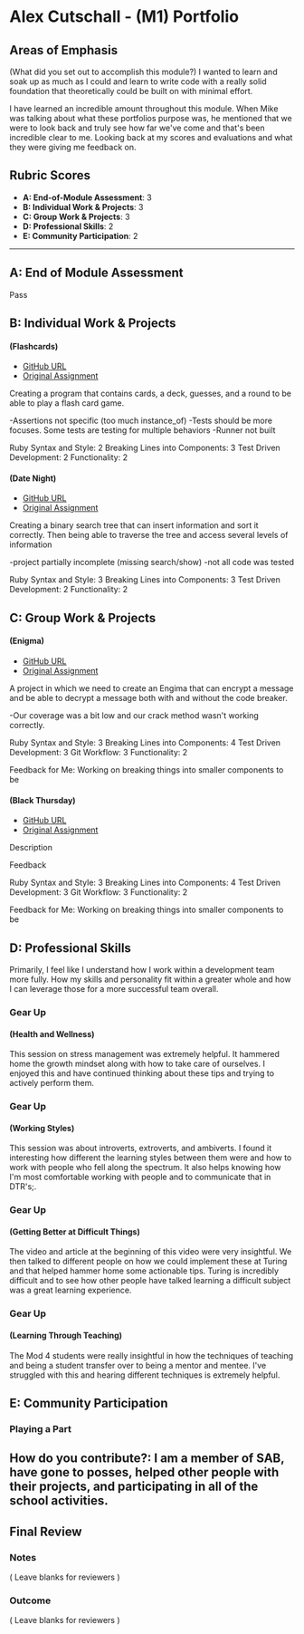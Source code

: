# Alex Cutschall - (M1) Portfolio

## Areas of Emphasis

(What did you set out to accomplish this module?)
I wanted to learn and soak up as much as I could and learn to write code
with a really solid foundation that theoretically could be built on with
minimal effort.

I have learned an incredible amount throughout this module. When Mike was
talking about what these portfolios purpose was, he mentioned that we were
to look back and truly see how far we've come and that's been incredible
clear to me. Looking back at my scores and evaluations and what they were
giving me feedback on.

## Rubric Scores

* **A: End-of-Module Assessment**:   3
* **B: Individual Work & Projects**: 3
* **C: Group Work & Projects**:      3
* **D: Professional Skills**:        2
* **E: Community Participation**:    2

-----------------------

## A: End of Module Assessment

Pass

## B: Individual Work & Projects

#### (Flashcards)

  * [GitHub URL](https://github.com/alexcutschall/flash_cards)
  * [Original Assignment](http://backend.turing.io/module1/projects/flashcards)

  Creating a program that contains cards, a deck, guesses, and a round to be
  able to play a flash card game.

  -Assertions not specific (too much instance_of)
  -Tests should be more focuses. Some tests are testing for multiple behaviors
  -Runner not built

  Ruby Syntax and Style:          2
  Breaking Lines into Components: 3
  Test Driven Development:        2
  Functionality:                  2

#### (Date Night)

  * [GitHub URL](https://github.com/alexcutschall/date_night)
  * [Original Assignment](http://backend.turing.io/module1/projects/date_night)

  Creating a binary search tree that can insert information and sort it
  correctly. Then being able to traverse the tree and access several levels
  of information

  -project partially incomplete (missing search/show)
  -not all code was tested

  Ruby Syntax and Style:          3
  Breaking Lines into Components: 3
  Test Driven Development:        2
  Functionality:                  2

## C: Group Work & Projects

#### (Enigma)

  * [GitHub URL](https://github.com/brickstar/enigma)
  * [Original Assignment](http://backend.turing.io/module1/projects/enigma)

  A project in which we need to create an Engima that can encrypt a message
  and be able to decrypt a message both with and without the code breaker.

  -Our coverage was a bit low and our crack method wasn't working correctly.

  Ruby Syntax and Style:          3
  Breaking Lines into Components: 4
  Test Driven Development:        3
  Git Workflow:                   3
  Functionality:                  2

  Feedback for Me:
  Working on breaking things into smaller components to be

#### (Black Thursday)

  * [GitHub URL](https://github.com/lilwillifo/black_thursday)
  * [Original Assignment](http://backend.turing.io/module1/projects/black_thursday)

  Description

  Feedback

  Ruby Syntax and Style:          3
  Breaking Lines into Components: 4
  Test Driven Development:        3
  Git Workflow:                   3
  Functionality:                  2

  Feedback for Me:
  Working on breaking things into smaller components to be

## D: Professional Skills
Primarily, I feel like I understand how I work within a development team more fully.
How my skills and personality fit within a greater whole and how I can leverage those
for a more successful team overall.

  ### Gear Up
  #### (Health and Wellness)

  This session on stress management was extremely helpful. It hammered home the growth mindset along
  with how to take care of ourselves. I enjoyed this and have continued thinking about these tips and
  trying to actively perform them.

  ### Gear Up
  #### (Working Styles)

  This session was about introverts, extroverts, and ambiverts. I found it interesting how different the
  learning styles between them were and how to work with people who fell along the spectrum. It also helps
  knowing how I'm most comfortable working with people and to communicate that in DTR's;.

  ### Gear Up
  #### (Getting Better at Difficult Things)

  The video and article at the beginning of this video were very insightful. We then talked to different
  people on how we could implement these at Turing and that helped hammer home some actionable tips. Turing
  is incredibly difficult and to see how other people have talked learning a difficult subject was a great
  learning experience.

  ### Gear Up
  #### (Learning Through Teaching)

  The Mod 4 students were really insightful in how the techniques of teaching and being a student transfer
  over to being a mentor and mentee. I've struggled with this and hearing different techniques is extremely
  helpful.

## E: Community Participation

  ### Playing a Part

  How do you contribute?:
  I am a member of SAB, have gone to posses, helped other people with their projects, and participating in all
  of the school activities.
------------------

## Final Review

### Notes

( Leave blanks for reviewers )

### Outcome

( Leave blanks for reviewers )
